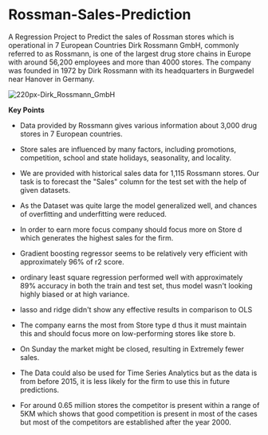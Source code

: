 # Rossman-Sales-Prediction
A Regression Project to Predict the sales of Rossman stores which is operational in 7 European Countries
Dirk Rossmann GmbH, commonly referred to as Rossmann, is one of the largest drug store chains in Europe with around 56,200 employees and more than 4000 stores. 
The company was founded in 1972 by Dirk Rossmann with its headquarters in Burgwedel near Hanover in Germany.


![220px-Dirk_Rossmann_GmbH](https://upload.wikimedia.org/wikipedia/commons/thumb/1/15/Dirk_Rossmann_GmbH.jpg/800px-Dirk_Rossmann_GmbH.jpg)

**Key Points**

* Data provided by Rossmann gives various information about 3,000 drug stores in 7 European countries. 

* Store sales are influenced by many factors, including promotions, competition, school and state holidays, seasonality, and locality.

* We are provided with historical sales data for 1,115 Rossmann stores. Our task is to forecast the "Sales" column for the test set with the help of given datasets.

* As the Dataset was quite large the model generalized well, and chances of overfitting and underfitting were reduced. 

* In order to earn more focus company should focus more on Store d which generates the highest sales for the firm.

* Gradient boosting regressor seems to be relatively very efficient with approximately 96% of r2 score. 

* ordinary least square regression performed well with approximately 89% accuracy in both the train and test set, thus model wasn't looking highly biased or at high variance.

* lasso and ridge didn't show any effective results in comparison to OLS

* The company earns the most from Store type d thus it must maintain this and should focus more on low-performing stores like store b.

* On Sunday the market might be closed, resulting in Extremely fewer sales.

* The Data could also be used for Time Series Analytics but as the data is from before 2015, it is less likely for the firm to use this in future predictions.

* For around 0.65 million stores the competitor is present within a range of 5KM which shows that good competition is present in most of the cases but most of the competitors are established after the year 2000.



